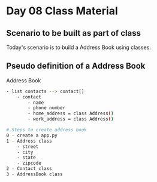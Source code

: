 # Day 08 Class Material

## Scenario to be built as part of class

Today's scenario is to build a Address Book using classes.

## Pseudo definition of a Address Book

Address Book

```bash
- list contacts --> contact[]
    - contact
        - name
        - phone number
        - home_address = class Address()
        - work_address = class Address()

# Steps to create address book
0 - create a app.py
1 - Address class
    - street
    - city
    - state
    - zipcode
2 - Contact class
3 - AddressBook class
```
